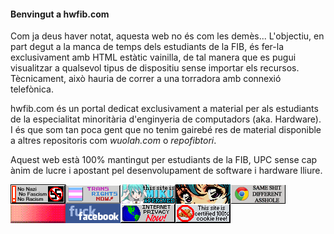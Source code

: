 ---
---

#### Benvingut a hwfib.com

Com ja deus haver notat, aquesta web no és com les demès... L'objectiu, en part
degut a la manca de temps dels estudiants de la FIB, és fer-la exclusivament
amb HTML estàtic vainilla, de tal manera que es pugui visualitzar a qualsevol
tipus de dispositiu sense importar els recursos. Tècnicament, això hauria de
correr a una torradora amb connexió telefònica.

hwfib.com és un portal dedicat exclusivament a material per als estudiants de
la especialitat minoritària d'enginyeria de computadors (aka. Hardware). I és
que som tan poca gent que no tenim gairebé res de material disponible a altres
repositoris com *wuolah.com* o *repofibtori*.

Aquest web està 100% mantingut per estudiants de la FIB, UPC sense cap ànim de
lucre i apostant pel desenvolupament de software i hardware lliure.

<div>
  <img src="media/antinazi.gif" align=left />
  <img src="media/transnow2.gif" align=left />
  <img src="media/miku.gif" align=left />
  <img src="media/blink-0.gif" align=left />
  <img src="media/chrome.gif" align=left />
  <img src="media/nft.gif" align=left />
  <img src="media/f_ckfb.gif" align=left />
  <img src="media/internetprivacy.gif" align=left />
  <img src="media/nocookie.gif" align=left />
</div>
